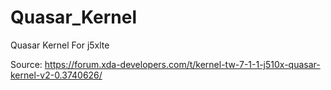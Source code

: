 # Quasar_Kernel
Quasar Kernel For j5xlte

Source: https://forum.xda-developers.com/t/kernel-tw-7-1-1-j510x-quasar-kernel-v2-0.3740626/
